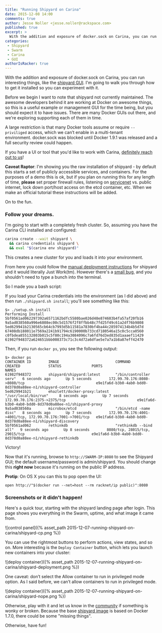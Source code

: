 ```yaml
---
title: "Running Shipyard on Carina"
date: 2015-12-08 14:00
comments: true
author: Jesse Noller <jesse.noller@rackspace.com>
published: true
excerpt: >
  With the addition and exposure of docker.sock on Carina, you can run interesting things, like the Shipyard GUI.
categories:
 - Shipyard
 - Swarm
 - Carina
 - GUI
authorIsRacker: true
---
```


With the addition and exposure of docker.sock on Carina, you can run interesting things, like the [shipyard GUI](https://shipyard-project.com/). I'm going to walk you through how to get it installed so you can experiment with it.

Before we begin I want to note that shipyard not currently maintained. The awesome developers behind it are working at Docker on awesome things, so this is a useful example or management GUI for the time being, but you should expect it to have issues. There are many Docker GUIs out there, and we're exploring supporting each of them in time.

A large restriction is that many Docker tools assume or require `--priviliged` access, which we can’t enable in a multi-tenant environment. docker.sock was blocked until Docker 1.9.1 was released and a full security review could happen.



If you have a UI or tool that you'd like to work with Carina, [definitely reach out to us](https://github.com/getcarina/feedback)!

**Caveat Raptor**: I'm showing you the raw installation of shipyard - by default this starts a set of publicly accessible services, and containers. For the purposes of a demo this is ok, but if you plan on running this for any length of time, **please** set proper firewall rules, listening on [servicenet](https://getcarina.com/docs/tutorials/servicenet/) vs. public internet, lock down port/host access on the etcd container, etc. When we make an official tutorial these instructions will be added. 

On to the fun.

### Follow your dreams.

I'm going to start with a completely fresh cluster. So, assuming you have the Carina CLI installed and configured:

```bash
carina create --wait shipyard \
  && carina credentials shipyard \
  && eval "$(carina env shipyard)"
```

This creates a new cluster for you and loads it into your environment.

From here you could follow the [manual deployment instructions](https://shipyard-project.com/docs/deploy/manual/) for shipyard and it would literally Just Work(tm). However there's a [small bug](https://github.com/shipyard/shipyard/issues/681), and you shouldn't need to type a bunch into the terminal.

So I made you a bash script:

<script src="https://gist.github.com/jnoller/d643ce38ced8548a7dcc.js"></script>

If you load your Carina credentials into the environment (as I did above) and then run  `./shipyard.sh install`; you'll see something like this:

```
$> ./setup.sh install
Performing Install
5bf0561ad062297392a6571162bdfc5580bae026d48e874603b4fa57af20fb16
9a5ad038560a996e6808ec00c5d1576f2f8ffbb48c7fd25f49c61a2df76b9808
5ed629941b2130565cb64cb7993d5b11581a7830bf4ba44c285974134b4b5d7d
67408db188011e7569a2241b91794c6190000b733cd7180546a15c0c5cca0560
c0fbdea855132803b015c5f80c194a3084096c7a6fd76d3ed835d1aaaef11429
61982f948372a624651bbb008373c71c3c4d72a6dfae5e7a7a1b8a87eff42470
```

Then, if you run `docker ps`, you see the following output:

```
$> docker ps
CONTAINER ID        IMAGE                          COMMAND                  CREATED             STATUS              PORTS                                                        NAMES
61982f948372        shipyard/shipyard:latest       "/bin/controller serv"   6 seconds ago       Up 5 seconds        172.99.70.176:8080->8080/tcp                                 e9e1fa6d-b3b0-4ab0-bdd0-8d378d0a88ee-n1/shipyard-controller
5ed629941b21        ehazlett/docker-proxy:latest   "/usr/local/bin/run"     8 seconds ago       Up 7 seconds        172.99.70.176:2375->2375/tcp                                 e9e1fa6d-b3b0-4ab0-bdd0-8d378d0a88ee-n1/shipyard-proxy
9a5ad038560a        microbox/etcd                  "/bin/etcd -name disc"   8 seconds ago       Up 7 seconds        172.99.70.176:4001->4001/tcp, 172.99.70.176:7001->7001/tcp   e9e1fa6d-b3b0-4ab0-bdd0-8d378d0a88ee-n1/shipyard-discovery
5bf0561ad062        rethinkdb                      "rethinkdb --bind all"   9 seconds ago       Up 8 seconds        8080/tcp, 28015/tcp, 29015/tcp                               e9e1fa6d-b3b0-4ab0-bdd0-8d378d0a88ee-n1/shipyard-rethinkdb
```

Victory!

Now that it's running, browse to `http://SWARM-IP:8080` to see the Shipyard GUI; the default username/password is admin/shipyard. You should change this **right now** because it's running on the public IP address.


**Protip**: On OS X you can this to pop open the UI:

```
open http://"$(docker run --net=host --rm racknet/ip public)":8080
```

### Screenshots or it didn't happen!

Here's a quick tour, starting with the shipyard landing page after login. This page shows you everything in the Swarm, uptime, and what image it came from.

![control panel]({% asset_path 2015-12-07-running-shipyard-on-carina/shipyard-cp.png %})

You can use the rightmost buttons to perform actions, view states, and so on. More interesting is the `Deploy Container` button, which lets you launch new containers into your cluster:

![deploy container]({% asset_path 2015-12-07-running-shipyard-on-carina/shipyard-deployment.png %})

One caveat: don’t select the Allow container to run in privileged mode option. As I said before, we can’t allow containers to run in privileged mode.

![deploy container]({% asset_path 2015-12-07-running-shipyard-on-carina/shipyard-nope.png %})

Otherwise, play with it and let us know in the [community](https://community.getcarina.com/) if something is wonky or broken. Because the base [shipyard image](https://github.com/shipyard/shipyard/blob/master/Dockerfile.build) is based on Docker 1.7.0, there could be some "missing things".

Otherwise, have fun!
